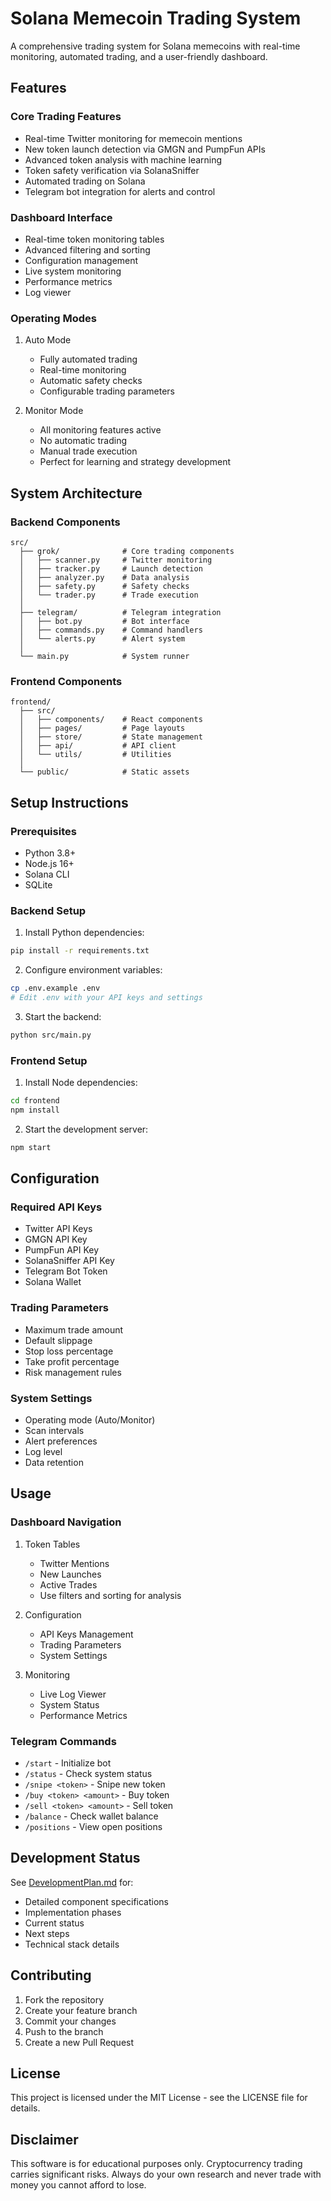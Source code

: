 # Solana Memecoin Trading System

A comprehensive trading system for Solana memecoins with real-time monitoring, automated trading, and a user-friendly dashboard.

## Features

### Core Trading Features
- Real-time Twitter monitoring for memecoin mentions
- New token launch detection via GMGN and PumpFun APIs
- Advanced token analysis with machine learning
- Token safety verification via SolanaSniffer
- Automated trading on Solana
- Telegram bot integration for alerts and control

### Dashboard Interface
- Real-time token monitoring tables
- Advanced filtering and sorting
- Configuration management
- Live system monitoring
- Performance metrics
- Log viewer

### Operating Modes
1. Auto Mode
   - Fully automated trading
   - Real-time monitoring
   - Automatic safety checks
   - Configurable trading parameters

2. Monitor Mode
   - All monitoring features active
   - No automatic trading
   - Manual trade execution
   - Perfect for learning and strategy development

## System Architecture

### Backend Components
```
src/
  ├── grok/              # Core trading components
  │   ├── scanner.py     # Twitter monitoring
  │   ├── tracker.py     # Launch detection
  │   ├── analyzer.py    # Data analysis
  │   ├── safety.py      # Safety checks
  │   └── trader.py      # Trade execution
  │
  ├── telegram/          # Telegram integration
  │   ├── bot.py         # Bot interface
  │   ├── commands.py    # Command handlers
  │   └── alerts.py      # Alert system
  │
  └── main.py            # System runner
```

### Frontend Components
```
frontend/
  ├── src/
  │   ├── components/    # React components
  │   ├── pages/         # Page layouts
  │   ├── store/         # State management
  │   ├── api/           # API client
  │   └── utils/         # Utilities
  │
  └── public/            # Static assets
```

## Setup Instructions

### Prerequisites
- Python 3.8+
- Node.js 16+
- Solana CLI
- SQLite

### Backend Setup
1. Install Python dependencies:
```bash
pip install -r requirements.txt
```

2. Configure environment variables:
```bash
cp .env.example .env
# Edit .env with your API keys and settings
```

3. Start the backend:
```bash
python src/main.py
```

### Frontend Setup
1. Install Node dependencies:
```bash
cd frontend
npm install
```

2. Start the development server:
```bash
npm start
```

## Configuration

### Required API Keys
- Twitter API Keys
- GMGN API Key
- PumpFun API Key
- SolanaSniffer API Key
- Telegram Bot Token
- Solana Wallet

### Trading Parameters
- Maximum trade amount
- Default slippage
- Stop loss percentage
- Take profit percentage
- Risk management rules

### System Settings
- Operating mode (Auto/Monitor)
- Scan intervals
- Alert preferences
- Log level
- Data retention

## Usage

### Dashboard Navigation
1. Token Tables
   - Twitter Mentions
   - New Launches
   - Active Trades
   - Use filters and sorting for analysis

2. Configuration
   - API Keys Management
   - Trading Parameters
   - System Settings

3. Monitoring
   - Live Log Viewer
   - System Status
   - Performance Metrics

### Telegram Commands
- `/start` - Initialize bot
- `/status` - Check system status
- `/snipe <token>` - Snipe new token
- `/buy <token> <amount>` - Buy token
- `/sell <token> <amount>` - Sell token
- `/balance` - Check wallet balance
- `/positions` - View open positions

## Development Status

See [DevelopmentPlan.md](DevelopmentPlan.md) for:
- Detailed component specifications
- Implementation phases
- Current status
- Next steps
- Technical stack details

## Contributing

1. Fork the repository
2. Create your feature branch
3. Commit your changes
4. Push to the branch
5. Create a new Pull Request

## License

This project is licensed under the MIT License - see the LICENSE file for details.

## Disclaimer

This software is for educational purposes only. Cryptocurrency trading carries significant risks. Always do your own research and never trade with money you cannot afford to lose.
